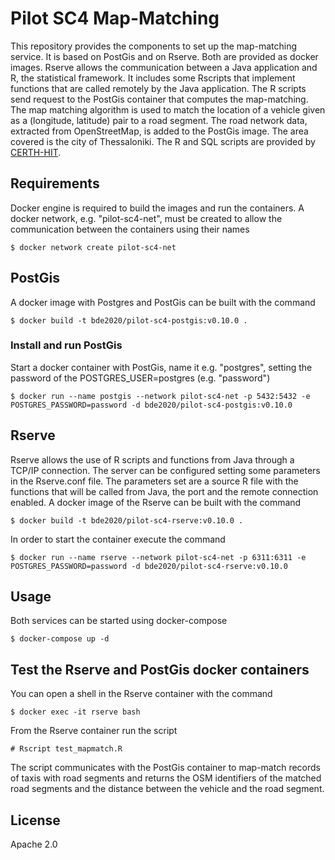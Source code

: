 Pilot SC4 Map-Matching
=====================
This repository provides the components to set up the map-matching service. It is based on PostGis and on Rserve. Both are
provided as docker images. Rserve allows the communication between a Java application and R, the statistical framework. It
includes some Rscripts that implement functions that are called remotely by the Java application. The R scripts send request 
to the PostGis container that computes the map-matching. The map matching algorithm is used to match the location of a vehicle given as a (longitude, latitude) pair
 to a road segment. The road network data, extracted from OpenStreetMap, is added to the PostGis image. The area covered is 
the city of Thessaloniki. The R and SQL scripts are provided by [CERTH-HIT](http://www.imet.gr/).
 

## Requirements
Docker engine is required to build the images and run the containers. A docker network, e.g. "pilot-sc4-net", must be created to allow the 
communication between the containers using their names

    $ docker network create pilot-sc4-net

## PostGis
A docker image with Postgres and PostGis can be built with the command

    $ docker build -t bde2020/pilot-sc4-postgis:v0.10.0 .

### Install and run PostGis
Start a docker container with PostGis, name it e.g. "postgres", setting the password of the POSTGRES_USER=postgres 
(e.g. "password")

    $ docker run --name postgis --network pilot-sc4-net -p 5432:5432 -e POSTGRES_PASSWORD=password -d bde2020/pilot-sc4-postgis:v0.10.0

## Rserve
Rserve allows the use of R scripts and functions from Java through a TCP/IP connection. The server can be configured
setting some parameters in the Rserve.conf file. The parameters set are a source R file with the functions that will be
called from Java, the port and the remote connection enabled. A docker image of the Rserve can be built with the command

    $ docker build -t bde2020/pilot-sc4-rserve:v0.10.0 . 


In order to start the container execute the command

    $ docker run --name rserve --network pilot-sc4-net -p 6311:6311 -e POSTGRES_PASSWORD=password -d bde2020/pilot-sc4-rserve:v0.10.0

## Usage
Both services can be started using docker-compose

    $ docker-compose up -d

## Test the Rserve and PostGis docker containers
You can open a shell in the Rserve container with the command

    $ docker exec -it rserve bash

From the Rserve container run the script

    # Rscript test_mapmatch.R

The script communicates with the PostGis container to map-match records of taxis with road segments and returns the OSM identifiers 
of the matched road segments and the distance between the vehicle and the road segment.


## License
Apache 2.0
